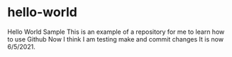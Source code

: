 # hello-world
Hello World Sample
This is an example of a repository for me to learn how to use Github
Now I think I am testing make and commit changes
It is now 6/5/2021.
